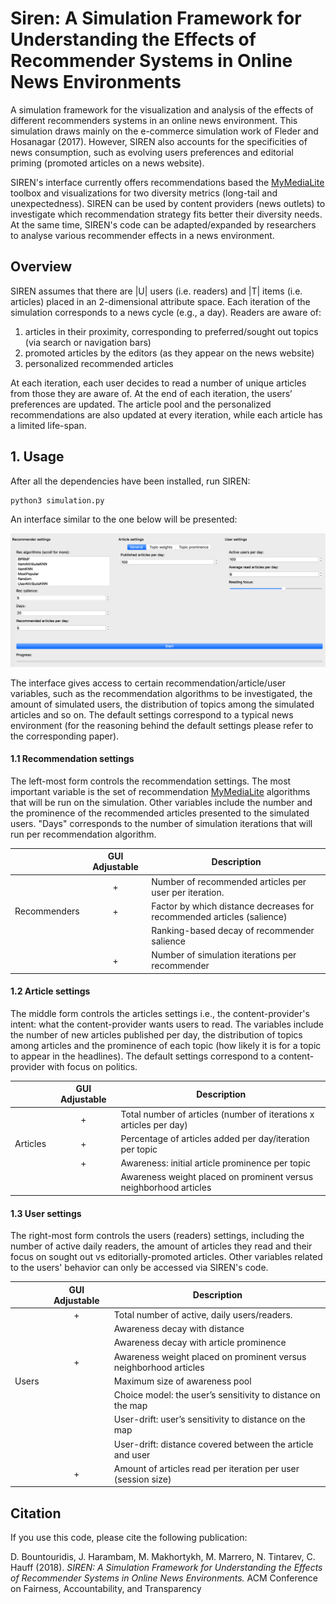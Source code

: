# Siren: A Simulation Framework for Understanding the Effects of Recommender Systems in Online News Environments


A simulation framework for the visualization and analysis of the effects of different recommenders systems in an online news environment. This simulation draws mainly on the e-commerce simulation work of Fleder and Hosanagar (2017). However, SIREN also accounts for the specificities of news consumption, such as evolving users preferences and editorial priming (promoted articles on a news website). 

SIREN's interface currently offers recommendations based the [MyMediaLite](www.mymedialite.net/) toolbox and visualizations for two diversity metrics (long-tail and unexpectedness). SIREN can be used by content providers (news outlets) to investigate which recommendation strategy fits better their diversity needs. At the same time, SIREN's code can be adapted/expanded by researchers to analyse various recommender effects in a news environment.


## Overview

SIREN assumes that there are |U| users (i.e. readers) and |T| items (i.e. articles) placed in an 2-dimensional attribute space. Each iteration of the simulation corresponds to a news cycle (e.g., a day). Readers are aware of: 
1. articles in their proximity, corresponding to preferred/sought out topics (via search or navigation bars)
2. promoted articles by the editors (as they appear on the news website)
3. personalized recommended articles

At each iteration, each user decides to read a number of unique articles from those they are aware of. At the end of each iteration, the users’ preferences are updated. The article pool and the personalized recommendations are also updated at every iteration, while each article has a limited life-span.



## 1. Usage

After all the dependencies have been installed, run SIREN:

```python
python3 simulation.py
```
An interface similar to the one below will be presented:

![Alt text](images/interface.png?raw=true "Interface")

The interface gives access to certain recommendation/article/user variables, such as the recommendation algorithms to be investigated, the amount of simulated users, the distribution of topics among the simulated articles and so on. The default settings correspond to a typical news environment (for the reasoning behind the default settings please refer to the corresponding paper).



#### 1.1 Recommendation settings

The left-most form controls the recommendation settings. The most important variable is the set of recommendation [MyMediaLite](www.mymedialite.net/) algorithms that will be run on the simulation. Other variables include the number and the prominence of the recommended articles presented to the simulated users. "Days" corresponds to the number of simulation iterations that will run per recommendation algorithm.

|          | GUI Adjustable | Description |
| ---      |  :---:        | ---         |
|          |      +     |  Number of recommended articles per user per iteration.           |
|  Recommenders|       +     |  Factor by which distance decreases for recommended articles (salience)       |
|          |            |  Ranking-based decay of recommender salience     |
|          |       +     |  Number of simulation iterations per recommender      |


#### 1.2 Article settings

The middle form controls the articles settings i.e., the content-provider's intent: what the content-provider wants users to read. The variables include the number of new articles published per day, the distribution of topics among articles and the prominence of each topic (how likely it is for a topic to appear in the headlines). The default settings correspond to a content-provider with focus on politics. 

|          | GUI Adjustable | Description |
| ---      |  :---:        | ---         |
|          |      +     |  Total number of articles (number of iterations x articles per day)           |
|  Articles|       +     |  Percentage of articles added per day/iteration per topic      |
|          |       +     |  Awareness: initial article prominence per topic     |
|          |            |  Awareness weight placed on prominent versus neighborhood articles      |

#### 1.3 User settings
The right-most form controls the users (readers) settings, including the number of active daily readers, the amount of articles they read and their focus on sought out vs editorially-promoted articles. Other variables related to the users' behavior can only be accessed via SIREN's code.


|          | GUI Adjustable| Description |
| ---      |  :---:        | ---         |
|          |      +     |  Total number of active, daily users/readers.           |
|          |            |  Awareness decay with distance       |
|          |            |  Awareness decay with article prominence      |
|          |      +      |  Awareness weight placed on prominent versus neighborhood articles      |
|     Users     |            |  Maximum size of awareness pool      |
|          |            |  Choice model: the user’s sensitivity to distance on the map      |
|          |            |  User-drift: user’s sensitivity to distance on the map      |
|          |            |  User-drift: distance covered between the article and user       |
|          |       +     |  Amount of articles read per iteration per user (session size)       |










## Citation

If you use this code, please cite the following publication:

D. Bountouridis, J. Harambam, M. Makhortykh, M. Marrero, N. Tintarev, C. Hauff (2018). _SIREN: A Simulation Framework for Understanding the Effects of Recommender Systems in Online News Environments._ ACM Conference on Fairness, Accountability, and Transparency
